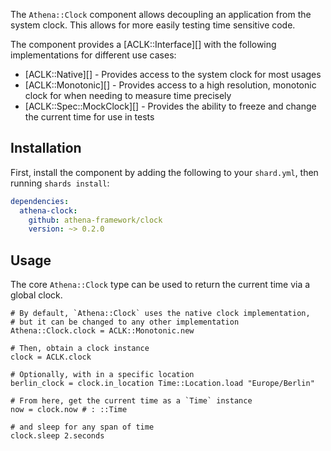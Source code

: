 The `Athena::Clock` component allows decoupling an application from the system clock.
This allows for more easily testing time sensitive code.

The component provides a [ACLK::Interface][] with the following implementations for different use cases:

* [ACLK::Native][] - Provides access to the system clock for most usages
* [ACLK::Monotonic][] - Provides access to a high resolution, monotonic clock for when needing to measure time precisely
* [ACLK::Spec::MockClock][] - Provides the ability to freeze and change the current time for use in tests

## Installation

First, install the component by adding the following to your `shard.yml`, then running `shards install`:

```yaml
dependencies:
  athena-clock:
    github: athena-framework/clock
    version: ~> 0.2.0
```

## Usage

The core `Athena::Clock` type can be used to return the current time via a global clock.

```crystal
# By default, `Athena::Clock` uses the native clock implementation,
# but it can be changed to any other implementation
Athena::Clock.clock = ACLK::Monotonic.new

# Then, obtain a clock instance
clock = ACLK.clock

# Optionally, with in a specific location
berlin_clock = clock.in_location Time::Location.load "Europe/Berlin"

# From here, get the current time as a `Time` instance
now = clock.now # : ::Time

# and sleep for any span of time
clock.sleep 2.seconds
```
